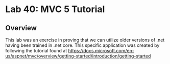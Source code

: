 # Lab 40: MVC 5 Tutorial

## Overview
This lab was an exercise in proving that we can utilize older versions of .net having been trained in .net core. This specific application was created by following the tutorial found at https://docs.microsoft.com/en-us/aspnet/mvc/overview/getting-started/introduction/getting-started